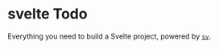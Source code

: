 # svelte Todo
Everything you need to build a Svelte project, powered by [`sv`](https://github.com/sveltejs/cli).


